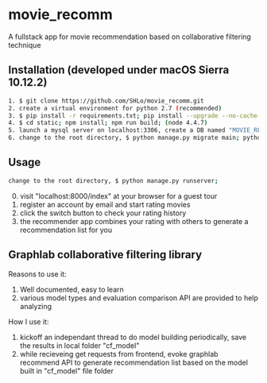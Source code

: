 # movie_recomm
A fullstack app for movie recommendation based on collaborative filtering technique

## Installation (developed under macOS Sierra 10.12.2)
```sh
1. $ git clone https://github.com/SHLo/movie_recomm.git
2. create a virtual environment for python 2.7 (recommended)
3. $ pip install -r requirements.txt; pip install --upgrade --no-cache-dir https://get.graphlab.com/GraphLab-Create/2.1/shlo.sam@gmail.com/6618-0B15-97AF-BE03-F5B0-B01A-DDC6-5FBF/GraphLab-Create-License.tar.gz;
4. $ cd static; npm install; npm run build; (node 4.4.7)
5. launch a mysql server on localhost:3306, create a DB named "MOVIE_RECOMM", usernmae: "root", password: "password", (database settings can be adjusted in movie_recomm/setings.py)
6. change to the root directory, $ python manage.py migrate main; python manage.py migrate; (it may take a while for movie poster image crawling)
```

## Usage
```sh
change to the root directory, $ python manage.py runserver;
```

0. visit "localhost:8000/index" at your browser for a guest tour
1. register an account by email and start rating movies
2. click the switch button to check your rating history
3. the recommender app combines your rating with others to generate a recommendation list for you

## Graphlab collaborative filtering library

Reasons to use it:<br>
1. Well documented, easy to learn<br>
2. various model types and evaluation comparison API are provided to help analyzing<br>

How I use it:<br>
1. kickoff an independant thread to do model building periodically, save the results in local folder "cf_model"<br>
2. while recieveing get requests from frontend, evoke graphlab recommend API to generate recommendation list based on the model built in "cf_model" file folder
